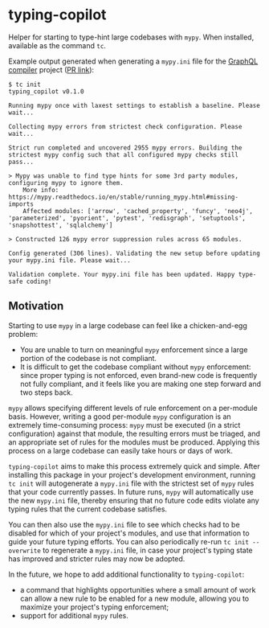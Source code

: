 # typing-copilot

Helper for starting to type-hint large codebases with `mypy`. When installed, available as the command `tc`.

Example output generated when generating a `mypy.ini` file for the [GraphQL compiler](https://github.com/kensho-technologies/graphql-compiler) project ([PR link](https://github.com/kensho-technologies/graphql-compiler/pull/876)):
```
$ tc init
typing_copilot v0.1.0

Running mypy once with laxest settings to establish a baseline. Please wait...

Collecting mypy errors from strictest check configuration. Please wait...

Strict run completed and uncovered 2955 mypy errors. Building the strictest mypy config such that all configured mypy checks still pass...

> Mypy was unable to find type hints for some 3rd party modules, configuring mypy to ignore them.
    More info: https://mypy.readthedocs.io/en/stable/running_mypy.html#missing-imports
    Affected modules: ['arrow', 'cached_property', 'funcy', 'neo4j', 'parameterized', 'pyorient', 'pytest', 'redisgraph', 'setuptools', 'snapshottest', 'sqlalchemy']

> Constructed 126 mypy error suppression rules across 65 modules.

Config generated (306 lines). Validating the new setup before updating your mypy.ini file. Please wait...

Validation complete. Your mypy.ini file has been updated. Happy type-safe coding!
```

## Motivation

Starting to use `mypy` in a large codebase can feel like a chicken-and-egg problem:
- You are unable to turn on meaningful `mypy` enforcement since a large portion of the codebase is not compliant.
- It is difficult to get the codebase compliant without `mypy` enforcement: since proper typing is not enforced, even brand-new code is frequently not fully compliant, and it feels like you are making one step forward and two steps back.

`mypy` allows specifying different levels of rule enforcement on a per-module basis. However, writing a good per-module `mypy` configuration is an extremely time-consuming process: `mypy` must be executed (in a strict configuration) against that module, the resulting errors must be triaged, and an appropriate set of rules for the modules must be produced. Applying this process on a large codebase can easily take hours or days of work.

`typing-copilot` aims to make this process extremely quick and simple. After installing this package in your project's development environment, running `tc init` will autogenerate a `mypy.ini` file with the strictest set of `mypy` rules that your code currently passes. In future runs, `mypy` will automatically use the new `mypy.ini` file, thereby ensuring that no future code edits violate any typing rules that the current codebase satisfies.

You can then also use the `mypy.ini` file to see which checks had to be disabled for which of your project's modules, and use that information to guide your future typing efforts. You can also periodically re-run `tc init --overwrite` to regenerate a `mypy.ini` file, in case your project's typing state has improved and stricter rules may now be adopted.

In the future, we hope to add additional functionality to `typing-copilot`:
- a command that highlights opportunities where a small amount of work can allow a new rule to be enabled for a new module, allowing you to maximize your project's typing enforcement;
- support for additional `mypy` rules.
